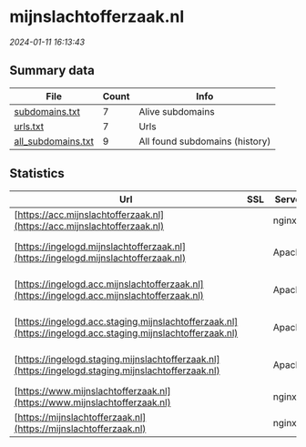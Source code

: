 # mijnslachtofferzaak.nl
*2024-01-11 16:13:43*
## Summary data
| File       | Count | Info |
|------------|-------|------|
|[subdomains.txt](/data/mijnslachtofferzaak.nl/subdomains.txt)|7|Alive subdomains|
|[urls.txt](/data/mijnslachtofferzaak.nl/urls.txt)|7|Urls|
|[all_subdomains.txt](/data/mijnslachtofferzaak.nl/all_subdomains.txt)|9|All found subdomains (history)|
## Statistics
| Url | SSL | Server | Cookie | HSTS | CSP | XFO | XXP | RP | Tech |Title |
|------------|-------|------|------|------|------|------|------|------|------|------|
|[https://acc.mijnslachtofferzaak.nl](https://acc.mijnslachtofferzaak.nl)| |nginx|:white_check_mark: |:white_check_mark: |:white_check_mark: | |:white_check_mark: |Bootstrap HSTS N...|JustitieConnect|
|[https://ingelogd.mijnslachtofferzaak.nl](https://ingelogd.mijnslachtofferzaak.nl)| |Apache|:white_check_mark: |:white_check_mark: |:white_check_mark: | |:white_check_mark: |Apache HTTP Serv...|A-Select Filter...|
|[https://ingelogd.acc.mijnslachtofferzaak.nl](https://ingelogd.acc.mijnslachtofferzaak.nl)| |Apache|:white_check_mark: |:white_check_mark: |:white_check_mark: | |:white_check_mark: |Apache HTTP Serv...|A-Select Filter...|
|[https://ingelogd.acc.staging.mijnslachtofferzaak.nl](https://ingelogd.acc.staging.mijnslachtofferzaak.nl)| |Apache| | | | | |:white_check_mark: |Apache HTTP Serv...|A-Select Filter...|
|[https://ingelogd.staging.mijnslachtofferzaak.nl](https://ingelogd.staging.mijnslachtofferzaak.nl)| |Apache|:white_check_mark: |:white_check_mark: |:white_check_mark: | |:white_check_mark: |Apache HTTP Serv...|A-Select Filter...|
|[https://www.mijnslachtofferzaak.nl](https://www.mijnslachtofferzaak.nl)| |nginx|:warning: |:white_check_mark: |:white_check_mark: | |:white_check_mark: |HSTS Nginx|MijnSlachtofferz...|
|[https://mijnslachtofferzaak.nl](https://mijnslachtofferzaak.nl)| |nginx|:warning: |:white_check_mark: |:white_check_mark: | |:white_check_mark: |HSTS Nginx|MijnSlachtofferz...|